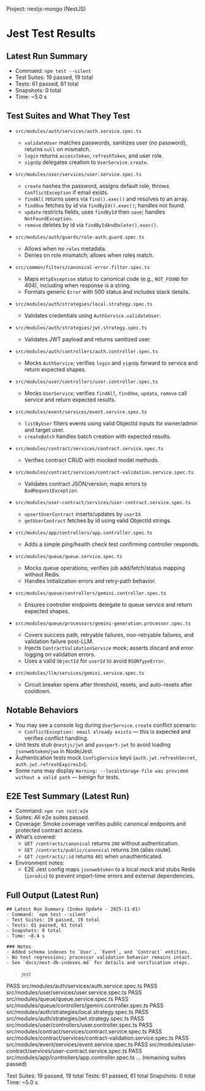 Project: nestjs-mongo (NestJS)
# Jest Test Results

## Latest Run Summary
- Command: `npm test --silent`
- Test Suites: 19 passed, 19 total
- Tests: 61 passed, 61 total
- Snapshots: 0 total
- Time: ~5.0 s

## Test Suites and What They Test

- `src/modules/auth/services/auth.service.spec.ts`
  - `validateUser` matches passwords, sanitizes user (no password), returns `null` on mismatch.
  - `login` returns `accessToken`, `refreshToken`, and user role.
  - `signUp` delegates creation to `UserService.create`.

- `src/modules/user/services/user.service.spec.ts`
  - `create` hashes the password, assigns default role, throws `ConflictException` if email exists.
  - `findAll` returns users via `find().exec()` and resolves to an array.
  - `findOne` fetches by id via `findById().exec()`; handles not found.
  - `update` restricts fields, uses `findById` then `save`; handles `NotFoundException`.
  - `remove` deletes by id via `findByIdAndDelete().exec()`.

- `src/modules/auth/guards/role-auth.guard.spec.ts`
  - Allows when no `roles` metadata.
  - Denies on role mismatch; allows when roles match.

- `src/common/filters/canonical-error.filter.spec.ts`
  - Maps `HttpException` status to canonical code (e.g., `NOT_FOUND` for 404), including when response is a string.
  - Formats generic `Error` with 500 status and includes stack details.

- `src/modules/auth/strategies/local.strategy.spec.ts`
  - Validates credentials using `AuthService.validateUser`.

- `src/modules/auth/strategies/jwt.strategy.spec.ts`
  - Validates JWT payload and returns sanitized user.

- `src/modules/auth/controllers/auth.controller.spec.ts`
  - Mocks `AuthService`; verifies `login` and `signUp` forward to service and return expected shapes.

- `src/modules/user/controllers/user.controller.spec.ts`
  - Mocks `UserService`; verifies `findAll`, `findOne`, `update`, `remove` call service and return expected results.

- `src/modules/event/services/event.service.spec.ts`
  - `listByUser` filters events using valid ObjectId inputs for owner/admin and target user.
  - `createBatch` handles batch creation with expected results.

- `src/modules/contract/services/contract.service.spec.ts`
  - Verifies contract CRUD with mocked model methods.

- `src/modules/contract/services/contract-validation.service.spec.ts`
  - Validates contract JSON/version; maps errors to `BadRequestException`.

- `src/modules/user-contract/services/user-contract.service.spec.ts`
  - `upsertUserContract` inserts/updates by `userId`.
  - `getUserContract` fetches by id using valid ObjectId strings.

- `src/modules/app/controllers/app.controller.spec.ts`
  - Adds a simple ping/health check test confirming controller responds.

- `src/modules/queue/queue.service.spec.ts`
  - Mocks queue operations; verifies job add/fetch/status mapping without Redis.
  - Handles initialization errors and retry-path behavior.

- `src/modules/queue/controllers/gemini.controller.spec.ts`
  - Ensures controller endpoints delegate to queue service and return expected shapes.

- `src/modules/queue/processors/gemini-generation.processor.spec.ts`
  - Covers success path, retryable failures, non-retryable failures, and validation failure post-LLM.
  - Injects `ContractValidationService` mock; asserts discard and error logging on validation errors.
  - Uses a valid `ObjectId` for `userId` to avoid `BSONTypeError`.

- `src/modules/llm/services/gemini.service.spec.ts`
  - Circuit breaker opens after threshold, resets, and auto-resets after cooldown.

## Notable Behaviors
- You may see a console log during `UserService.create` conflict scenario:
  - `ConflictException: email already exists` — this is expected and verifies conflict handling.
- Unit tests stub `@nestjs/jwt` and `passport-jwt` to avoid loading `jsonwebtoken`/`jwa` in Node/Jest.
- Authentication tests mock `ConfigService` keys (`auth.jwt.refreshSecret`, `auth.jwt.refreshExpiresIn`).
- Some runs may display `Warning: --localstorage-file was provided without a valid path` — benign for tests.
 

## E2E Test Summary (Latest Run)

- Command: `npm run test:e2e`
- Suites: All e2e suites passed.
- Coverage: Smoke coverage verifies public canonical endpoints and protected contract access.
- What’s covered:
  - `GET /contracts/canonical` returns `200` without authentication.
  - `GET /contracts/public/canonical` returns `200` (alias route).
  - `GET /contracts/:id` returns `401` when unauthenticated.
- Environment notes:
  - E2E Jest config maps `jsonwebtoken` to a local mock and stubs Redis (`ioredis`) to prevent import-time errors and external dependencies.

## Full Output (Latest Run)
```
## Latest Run Summary (Index Update - 2025-11-01)
- Command: `npm test --silent`
- Test Suites: 19 passed, 19 total
- Tests: 61 passed, 61 total
- Snapshots: 0 total
- Time: ~8.4 s

### Notes
- Added schema indexes to `User`, `Event`, and `Contract` entities.
- No test regressions; processor validation behavior remains intact.
- See `docs/nest-db-indexes.md` for details and verification steps.
```
> jest

PASS  src/modules/auth/services/auth.service.spec.ts
PASS  src/modules/user/services/user.service.spec.ts
PASS  src/modules/queue/queue.service.spec.ts
PASS  src/modules/queue/controllers/gemini.controller.spec.ts
PASS  src/modules/auth/strategies/local.strategy.spec.ts
PASS  src/modules/auth/strategies/jwt.strategy.spec.ts
PASS  src/modules/user/controllers/user.controller.spec.ts
PASS  src/modules/contract/services/contract.service.spec.ts
PASS  src/modules/contract/services/contract-validation.service.spec.ts
PASS  src/modules/event/services/event.service.spec.ts
PASS  src/modules/user-contract/services/user-contract.service.spec.ts
PASS  src/modules/app/controllers/app.controller.spec.ts
... (remaining suites passed)

Test Suites: 19 passed, 19 total
Tests:       61 passed, 61 total
Snapshots:   0 total
Time:        ~5.0 s
```